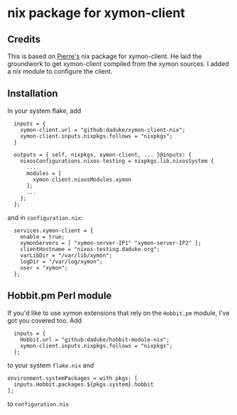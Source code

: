 # nix package for xymon-client

## Credits

This is based on [Pierre's](https://plmlab.math.cnrs.fr/nix/xymon-client) nix package for xymon-client. He laid the groundwork to get xymon-client compiled from the xymon sources. I added a nix module to configure the client.

## Installation

In your system flake, add
```
  inputs = {
    xymon-client.url = "github:daduke/xymon-client-nix";
    xymon-client.inputs.nixpkgs.follows = "nixpkgs";
  }

  outputs = { self, nixpkgs, xymon-client, ... }@inputs: {
    nixosConfigurations.nixos-testing = nixpkgs.lib.nixosSystem {
      ...
      modules = [
        xymon-client.nixosModules.xymon
      ];
      ...
    };
  };
```

and in `configuration.nix`:
```
  services.xymon-client = {
    enable = true;
    xymonServers = [ "xymon-server-IP1" "xymon-server-IP2" ];
    clientHostname = "nixos-testing.daduke.org";
    varLibDir = "/var/lib/xymon";
    logDir = "/var/log/xymon";
    user = "xymon";
  };
```

## Hobbit.pm Perl module

If you'd like to use xymon extensions that rely on the `Hobbit.pm` module, I've got you covered too. Add
```
  inputs = {
    Hobbit.url = "github:daduke/hobbit-module-nix";
    xymon-client.inputs.nixpkgs.follows = "nixpkgs";
  };
```
to your system `flake.nix` and
```
environment.systemPackages = with pkgs; [
  inputs.Hobbit.packages.${pkgs.system}.hobbit
];
```
to `configuration.nix`
